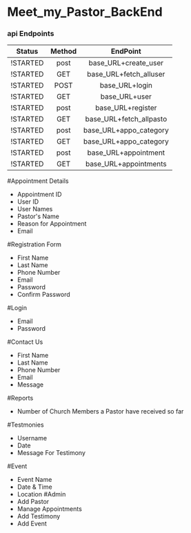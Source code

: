# Meet_my_Pastor_BackEnd
### api Endpoints
|Status    |    Method    |            EndPoint    |
| :-----:  | :----------: | :--------------------: |
|!STARTED  |     post     | base_URL+create_user   |
|!STARTED  |     GET      |  base_URL+fetch_alluser|
| !STARTED |     POST     | base_URL+login         |
|!STARTED  |     GET      | base_URL+user          |
| !STARTED |     post     | base_URL+register      |
| !STARTED |     GET      | base_URL+fetch_allpasto|
| !STARTED |     post     | base_URL+appo_category |
| !STARTED |     GET      | base_URL+appo_category |
| !STARTED |     post     | base_URL+appointment   |
| !STARTED |     GET      | base_URL+appointments  |




#Appointment Details
 - Appointment ID
 - User ID
 - User Names
 - Pastor's Name
 - Reason for Appointment
 - Email

   
#Registration Form
 - First Name
 - Last Name
 - Phone Number
 - Email
 - Password
 - Confirm Password


#Login
 - Email
 - Password


#Contact Us
 - First Name
 - Last Name
 - Phone Number
 - Email
 - Message


#Reports
 - Number of Church Members a Pastor have received so far


#Testmonies
 - Username
 - Date
 - Message For Testimony

#Event
 - Event Name
 - Date & Time
 - Location
#Admin
 - Add Pastor
 - Manage Appointments
 - Add Testimony
 - Add Event


 
   


